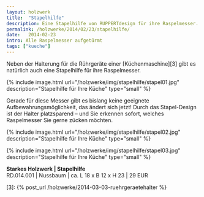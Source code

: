 ```yaml
---
layout: holzwerk
title:  "Stapelhilfe"
description: Eine Stapelhilfe von RUPPERTdesign für ihre Raspelmesser. Gerade für diese Messer gibt es bislang keine geeignete Aufbewahrungsmöglichkeit, das ändert sich jetzt!
permalink: /holzwerke/2014/02/23/stapelhilfe/
date:   2014-02-23
intro: Alle Raspelmesser aufgetürmt
tags: ["kueche"]
---
```


Neben der Halterung für die Rührgeräte einer  [Küchenmaschine][3] gibt es natürlich auch eine Stapelhilfe für ihre Raspelmesser.

{% include image.html url="/holzwerke/img/stapelhilfe/stapel01.jpg" description="Stapelhilfe für Ihre Küche" type="small" %}

Gerade für diese Messer gibt es bislang keine geeignete Aufbewahrungsmöglichkeit, 
das ändert sich jetzt! Durch das Stapel-Design ist der Halter platzsparend – und Sie erkennen sofort, 
welches Raspelmesser Sie gerne zücken möchten.


{% include image.html url="/holzwerke/img/stapelhilfe/stapel02.jpg" description="Stapelhilfe für Ihre Küche" type="small" %}

{% include image.html url="/holzwerke/img/stapelhilfe/stapel03.jpg" description="Stapelhilfe für Ihre Küche" type="small" %}


**Starkes Holzwerk \| Stapelhilfe**       
	RD.014.001  \| 	Nussbaum \| ca. L 18 x B 12 x H 23 \| 29 EUR



 [3]: {% post_url /holzwerke/2014-03-03-ruehrgeraetehalter %}